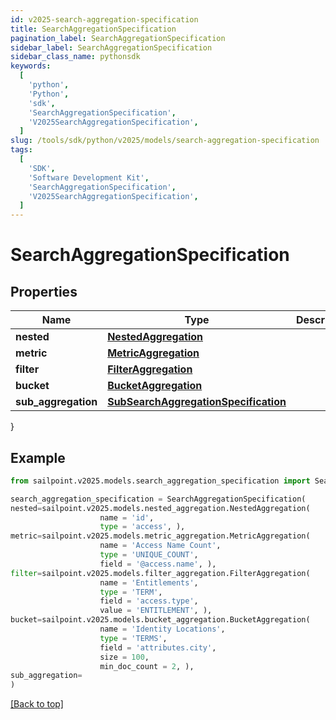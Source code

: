 ```yaml
---
id: v2025-search-aggregation-specification
title: SearchAggregationSpecification
pagination_label: SearchAggregationSpecification
sidebar_label: SearchAggregationSpecification
sidebar_class_name: pythonsdk
keywords:
  [
    'python',
    'Python',
    'sdk',
    'SearchAggregationSpecification',
    'V2025SearchAggregationSpecification',
  ]
slug: /tools/sdk/python/v2025/models/search-aggregation-specification
tags:
  [
    'SDK',
    'Software Development Kit',
    'SearchAggregationSpecification',
    'V2025SearchAggregationSpecification',
  ]
---
```


# SearchAggregationSpecification

## Properties

| Name | Type | Description | Notes |
| --- | --- | --- | --- |
| **nested** | [**NestedAggregation**](nested-aggregation) |  | [optional] |
| **metric** | [**MetricAggregation**](metric-aggregation) |  | [optional] |
| **filter** | [**FilterAggregation**](filter-aggregation) |  | [optional] |
| **bucket** | [**BucketAggregation**](bucket-aggregation) |  | [optional] |
| **sub_aggregation** | [**SubSearchAggregationSpecification**](sub-search-aggregation-specification) |  | [optional] |

}

## Example

```python
from sailpoint.v2025.models.search_aggregation_specification import SearchAggregationSpecification

search_aggregation_specification = SearchAggregationSpecification(
nested=sailpoint.v2025.models.nested_aggregation.NestedAggregation(
                    name = 'id',
                    type = 'access', ),
metric=sailpoint.v2025.models.metric_aggregation.MetricAggregation(
                    name = 'Access Name Count',
                    type = 'UNIQUE_COUNT',
                    field = '@access.name', ),
filter=sailpoint.v2025.models.filter_aggregation.FilterAggregation(
                    name = 'Entitlements',
                    type = 'TERM',
                    field = 'access.type',
                    value = 'ENTITLEMENT', ),
bucket=sailpoint.v2025.models.bucket_aggregation.BucketAggregation(
                    name = 'Identity Locations',
                    type = 'TERMS',
                    field = 'attributes.city',
                    size = 100,
                    min_doc_count = 2, ),
sub_aggregation=
)

```

[[Back to top]](#)
